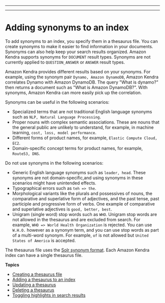 --------

--------

# Adding synonyms to an index<a name="index-synonyms"></a>

To add synonyms to an index, you specify them in a thesaurus file\. You can create synonyms to make it easier to find information in your documents\. Synonyms can also help keep your search results organized\. Amazon Kendra supports synonyms for `DOCUMENT` result types\. Synonyms are not currently applied to `QUESTION_ANSWER` or `ANSWER` result types\. 

Amazon Kendra provides different results based on your synonyms\. For example, using the synonym pair `Dynamo, Amazon DynamoDB`, Amazon Kendra correlates Dynamo with Amazon DynamoDB\. The query "What is dynamo?" then returns a document such as "What is Amazon DynamoDB?"\. With synonyms, Amazon Kendra can more easily pick up the correlation\. 

Synonyms can be useful in the following scenarios: 
+ Specialized terms that are not traditional English language synonyms such as `NLP, Natural Language Processing`\. 
+ Proper nouns with complex semantic associations\. These are nouns that the general public are unlikely to understand, for example, in machine learning, `cost, loss, model performance`\.  
+ Different forms of product names, for example, `Elastic Compute Cloud, EC2`\.
+ Domain\-specific concept terms for product names, for example, `Route53, DNS`\. 

Do not use synonyms in the following scenarios:
+ Generic English language synonyms such as `leader, head`\. These synonyms are not domain\-specific,and using synonyms in these scenarios might have unintended effects\. 
+ Typographical errors such as `teh => the`\. 
+ Morphological variants like the plurals and possessives of nouns, the comparative and superlative form of adjectives, and the past tense, past participle and progressive form of verbs\. One example of comparative and superlative adjectives is `good, better, best`\. 
+ Unigram \(single word\) stop words such as `WHO`\. Unigram stop words are not allowed in the thesaurus and are excluded from search\. For example, `WHO => World Health Organization` is rejected\. You can use `W.H.O.` however as a synonym term, and you can use stop words as part of a multi\-word synonym\. For example, `of` is not allowed but `United States of America` is accepted\. 

The thesaurus file uses the [Solr synonym format](https://lucene.apache.org/solr/guide/6_6/filter-descriptions.html#FilterDescriptions-SynonymGraphFilter)\. Each Amazon Kendra index can have a single thesaurus file\. 

**Topics**
+ [Creating a thesaurus file](index-synonyms-creating-thesaurus-file.md)
+ [Adding a thesaurus to an index](index-synonyms-adding-thesaurus-file.md)
+ [Updating a thesaurus](index-synonyms-update.md)
+ [Deleting a thesaurus](index-synonyms-delete.md)
+ [Toggling highlights in search results](index-synonyms-enabling-synonyms-in-results.md)